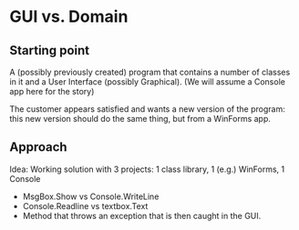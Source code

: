# GUI vs. Domain

## Starting point

A (possibly previously created) program that contains a number of classes
in it and a User Interface (possibly Graphical).
(We will assume a Console app here for the story)

The customer appears satisfied and wants a new version of the program:
this new version should do the same thing, but from a WinForms app.

## Approach

Idea: Working solution with 3 projects: 1 class library, 1 (e.g.) WinForms, 1 Console

- MsgBox.Show vs Console.WriteLine
- Console.Readline vs textbox.Text
- Method that throws an exception that is then caught in the GUI.